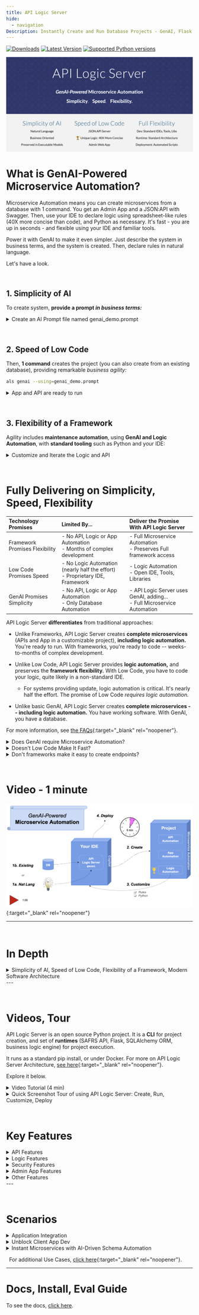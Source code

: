```yaml
---
title: API Logic Server
hide:
  - navigation
Description: Instantly Create and Run Database Projects - GenAI, Flask, APIs, SQLAlchemy, React Apps, Rules, Low-Code, Python, Docker, Azure, Web Apps, Microservice
---
```

<style>
  .md-typeset h1,
  .md-content__button {
    display: none;
  }
</style>
[![Downloads](https://static.pepy.tech/badge/apilogicserver)](https://pepy.tech/project/apilogicserver)
[![Latest Version](https://img.shields.io/pypi/v/apilogicserver.svg)](https://pypi.python.org/pypi/apilogicserver/)
[![Supported Python versions](https://img.shields.io/pypi/pyversions/apilogicserver.svg)](https://pypi.python.org/pypi/apilogicserver/)


[![API Logic Server Intro](images/hero-banner.png)](Doc-Home.md "Click for Docs, Getting Started")

# What is GenAI-Powered Microservice Automation?

Microservice Automation means you can create microservices from a database with 1 command.  You get an Admin App and a JSON:API with Swagger.  Then, use your IDE to declare logic using spreadsheet-like rules (40X more concise than code), and Python as necessary.  It's fast - you are up in seconds - and flexible using your IDE and familiar tools.

Power it with GenAI to make it even simpler.  Just describe the system in business terms, and the system is created.  Then, declare rules in natural language.

Let's have a look.

&nbsp;

## 1. Simplicity of AI

To create system, **provide a prompt *in business terms:***

<details markdown>

<summary>Create an AI Prompt file named genai_demo.prompt</summary>

```bash title="Create an AI Prompt file named genai_demo.prompt"
Use SQLAlchemy to create a sqlite database named system/genai/temp/model.sqlite,
with customers, orders, items and product

Hints: use autonum keys, allow nulls, Decimal types, foreign keys, no check constraints.

Include a notes field for orders.

Create a few rows of only customer and product data.

Enforce the Check Credit requirement (do not generate check constraints):
1. Customer.balance <= credit_limit
2. Customer.balance = Sum(Order.amount_total where date_shipped is null)
3. Order.amount_total = Sum(Item.mount)
4. Item.amount = quantity * unit_price
5. Store the Item.unit_price as a copy from Product.unit_price
```

![Failure to Communicate](images/sample-ai/copilot/failure-to-communicate.png){: style="height:200px;width:280px"; align=right }

&nbsp;

That's all it takes to create a system.  Note:

* This prompt is a ***high-level, business-oriented*** description of the system - not just the database, but the multi-table business logic too.

* It is not "techno-babble" of low-level framework details (routes...).  You don't need to provide. or even learn such details.  That would be a **failure to communicate.**

</details>

&nbsp;

## 2. Speed of Low Code

Then, **1 command** creates the project (you can also create from an existing database), providing remarkable *business agility:*

```bash title="Create the project"
als genai --using=genai_demo.prompt
```

<details markdown>

<summary>App and API are ready to run</summary>

The system creates the database, and an **executable project** providing API and App Automation.  The microservice is ready to run, instantly:

![Created Microservice](images/sample-ai/copilot/created-microservice.png)

</details>

&nbsp;

## 3. Flexibility of a Framework

Agility includes **maintenance automation**, using **GenAI and Logic Automation**, with **standard tooling** such as Python and your IDE:

<details markdown>

<summary>Customize and Iterate the Logic and API</summary>

Declare executable **spreadsheet-like rules** - 40X more concise than code - using GenAI or code completion.  These address multi-table derivations and constraints, and role-based row filtering.

Declarative rules promote iterative development with support for [maintenance automation](FAQ-Maintenance.md){:target="_blank" rel="noopener"}, with automation for invocation, ordering, dependency management and optimization.

Use Python to **extend the rules** (e.g, to send a Kafka message), and use the Flask framework to **extend the API:**

Use your IDE debugger and the logic log to debug logic.

![Flexibility of a Framework](images/sample-ai/copilot/customize.png)
</details>

&nbsp;

# Fully Delivering on Simplicity, Speed, Flexibility

| Technology Promises | Limited By...   |  Deliver the Promise With API Logic Server  |
:-------|:-----------|:-------|
| Framework Promises Flexibility | - No API, Logic or App Automation<br>- Months of complex development | - Full Microservice Automation<br>- Preserves Full framework access |
| Low Code Promises Speed | - No Logic Automation (nearly half the effort)<br>- Proprietary IDE, Framework | - Logic Automation<br>- Open IDE, Tools, Libraries |
| GenAI Promises Simplicity | - No API, Logic or App Automation<br>- Only Database Automation | - API Logic Server uses GenAI, adding...<br>- Full Microservice Automation |

API Logic Server **differentiates** from traditional approaches:

* Unlike Frameworks, API Logic Server creates **complete microservices** (APIs and App in a customizable project), **including logic automation.**  You're ready to run.  With frameworks, you're ready to code -- weeks-to-months of complex development.

* Unlike Low Code, API Logic Server provides **logic automation,** and preserves the **framework flexibility.**  With Low Code, you have to code your logic, quite likely in a non-standard IDE.

    * For systems providing update, logic automation is critical.  It's nearly half the effort.  The promise of Low Code *requires logic automation.* 

* Unlike basic GenAI, API Logic Server creates **complete microservices -- including logic automation.**  You have working software.  With GenAI, you have a database.

For more information, see [the FAQs](FAQ-Low-Code.md){:target="_blank" rel="noopener"}.

<details markdown>

<summary>Does GenAI require Microservice Automation?</summary>
![Not Moving](images/nutshell/puzzle.jpg){: style="height:150px;width:250px"; align=right }
GenAI brings well-known value to app development.  It's great for generating code snippets, particularly for *driving automation engines,* such as sql (e.g., "*create a database...*").  API Logic Server leverages both of these strengths, including [GenAI Logic Automation](Logic/#with-genai-logic-automation){:target="_blank" rel="noopener"}.
 
For large, complex systems (e.g., microservices and their logic), [GenAI breaks down](FAQ-AI.md){:target="_blank" rel="noopener"} -- results can be inconsistent, sometimes wrong, occasionally head-scratching hallunications.

Microservice Automation provides the missing pieces: **[logic, api and app automation engines](Architecture-What-Is.md/#model-execution-engines){:target="_blank" rel="noopener"}** (analogous to SQL), enabling **GenAI to scale up to complex microservice creation**, avoiding:

1. **Avoids "Franken-response":** the last thing you want is for AI to turn your 5 simple rules into 200 lines of code: hard to read, verify correctness, and change.  By contrast, creating declarative rules results in logic that is concise,  understandable, and provides Maintenance Automation.

1. **Avoids the "Franken-prompt":** in the absence of automation engines, developers are forced into complex *prompt engineering*, requiring detailed knowledge of the target code.  This defeats the objective of simplicity.

So, Microserve Automation not only **leverages the value of GenAI**, but ***extends it to address complex system creation, preserving simplicity.***

</details>

<details markdown>

<summary> Doesn't Low Code Make It Fast? </summary>

![Not Moving](images/nutshell/why-not-moving.png){: style="height:150px;width:250px"; align=right }

Yes, for *retrieval-oriented systems.*  But, if your system requires update logic, the multi-table derivations and constraints are **nearly half the effort** -- the iceberg under the surface of the API.  
    
> See the screenshot above: *Customize the Logic and API*.  **Logic automation** means logic is expressed in **spreadsheet-like *rules,* not code.**  These rules are 40X more concise than code, and are extensible with Python.  They are automatically invoked, and are multi-table, multi-field.  

So:

1. **Logic automation** is required to fulfill the promise of *fast*.  Without it, your project will simply not get moving.

2. **GenAI simplifies database creation**.  In the past, Low Code tools have found it challenging to make it easy for users to define foreign keys, indices, etc.

3. Developers will appreciate that **API Logic Server is standards-based** - use your own IDE, familiar tools such as source control, etc.

</details>

<details markdown>

<summary>Don't frameworks make it easy to create endpoints?</summary>

![Flask Fiddle](images/vscode/app-fiddle/horse-feathers.jpg){: style="height:250px;width:250px"; align=right }
They do.  But a microservice is far more than a single endpoint.  It's a horse of an entirely different feather, requiring:

* Filtering, pagination, optimistic locking... for *all* the tables

* API design

* SQLAlchemy models

* Admin App

* Update APIs... *and their logic*

**GenAI Microservice Automation** does all of this, *automatically.*  It's a complete system, ready to run.

</details>

&nbsp;

# Video - 1 minute
    
[![GenAI Automation](images/sample-ai/copilot/genai-automation-video-60.png)](https://www.youtube.com/watch?v=6wnPsI5S6NM "Microservice Automation"){:target="_blank" rel="noopener"}

---

&nbsp;

# In Depth

<details markdown>

<summary>Simplicity of AI, Speed of Low Code, Flexibility of a Framework, Modern Software Architecture</summary>

&nbsp;

!!! pied-piper ":bulb: Instant Microservices, for Integration and App Backends"

    For Developers and their organizations seeking to **increase business agility,** API Logic Server provides 

    * ***AI Simplicity:*** create projects from a Natural Language business oriented prompts, or existing database, in seconds

    * ***Microservice Automation:*** create executable projects with *1 command*:
    
        1. ***API Automation:*** crud for each table, with pagination, optimistic locking, filtering and sorting, and
        2.  ***App Automation:*** a multi-page, multi-table Admin App.

    * **Standards-Based Customization:** use standard tools (your IDE, Python, Flask, SQLAlchemy, GitHub and Docker), with API Logic Server support for:

        3. ***Logic Automation:*** unique **rules - 40X** more concise multi-table derivations and constraints. :trophy:

        4. ***Deployment Automation:*** scripts created to containerize your system, and deploy to Azure. <br><br>

    API Logic Server **differentiates** from traditional approaches:
    
    * Unlike basic GenAI, API Logic Server creates systems from prompts **at the business level**, without tedious framework-level AI prompt engineering.

    * Unlike frameworks, API Logic Servers preserves full flexibility and standard Dev Tools, with **microservice automation** to eliminate weeks-to-months of complex development.

    * Unlike Low Code, API Logic Server provides **logic automation,** and preserves the **framework flexibility.**

&nbsp;

**Enterprise-class Architecture, Standards and Flexibility**

API Logic Server creates projects with a ***modern, service-based architecture***.  Systems are:
![Iceberg](images/api/iceberg-api.jpg){: style="height:200px;width:200px"; align=right }

* API-enabled by default; self-serve means most new requests will not require custom api development

* *Shared logic enforced in the middle tier:*  unlike manually coded frameworks which may result in non-sharable logic on UI controllers, shared logic enables not only traditional forms, but also services, AI-driven bots, etc.

* Servers are stateless for scalability

* Scripts are provided to automate containterization

Developers appreciate a ***standards-based development*** approach.

* Projects are customized using standard IDEs, leveraging code completion for declaring logic. 

* Projects can utilize modern tooling, such as Git for source control, testing tools, etc.

Developers require the ***flexibility of a framework.*** In fact, 

* API Logic Server is based on Flask, so you can add new endpoints as required.  

* You have the full power of Python and its many libaries, enabling you to address requirements such as integration (e,g, with message-based integration with systems like Kafka)

&nbsp;

**Speed of Low Code - *including logic*** 

Unlike Low Code systems, API Logic Server:

![Not Moving](images/nutshell/why-not-moving.png){: style="height:150px;width:250px"; align=right }

* Provides *unique* :trophy: Logic Automation: for anything beyond trivial logic, missing backend logic automation means your project will simply not get moving.

* Automates modern, standard architectures

* Is IDE based, unlocking a wealth of tooling for customization

* Automates Instant Admin Apps, eliminating the need to use (and learn) a screen painter, and are executeable instantly

And, for systems requiring highly customized interfaces for Business Intelligence, API Logic Server works with Low Code. 

&nbsp;

**Simplicity of AI** 

Technology only becomes useful when it's simple enough for teams to be effective.  API Logic Server employs AI:

* Use Natural Language to create databases
* Use Natural Language to declare rules

</details>
---

&nbsp;

# Videos, Tour

API Logic Server is an open source Python project.  It is a **CLI** for project creation, and set of **runtimes** (SAFRS API, Flask, SQLAlchemy ORM, business logic engine) for project execution.

It runs as a standard pip install, or under Docker. For more on API Logic Server Architecture, [see here](Architecture-What-Is.md){:target="_blank" rel="noopener"}.

Explore it below.

<details markdown>

<summary>Video Tutorial (4 min)</summary>

&nbsp;

Click the image below for a video tutorial, showing complete project creation, execution, customization and debugging.  Or, see this article: [click here](Sample-Genai.md).

[![GenAI Automation](images/sample-ai/copilot/genai-automation-video.png)](https://www.youtube.com/watch?v=LSh7mqGiT0k&t=5s "Microservice Automation"){:target="_blank" rel="noopener"}


</details>



<details markdown>

<summary>Quick Screenshot Tour of using API Logic Server: Create, Run, Customize, Deploy</summary>

![Toaster](images/sample-ai/toaster.jpg){: style="height:150px;width:250px"; align=right }

**1. Create: *Microservice Automation***

Plug into your database, or database model: ***Microservice Automation*** means create projects instantly, with a single CLI command:

```bash
ApiLogicServer create --project_name=ApiLogicProject --db_url=nw
```

&nbsp;

**2. Run: *API Automation and App Automation***

Microservice Automation creates a project that is *executable,* with:

* ***API Automation*** means you have a running [**JSON:API**](API.md){:target="_blank" rel="noopener"}
* ***App Automation*** means you have a running [**Admin App**](Admin-Tour.md){:target="_blank" rel="noopener"}

> The API **unblocks UI Developers** from waiting on lengthy API development cycles.
<br>The Admin App can be used for **instant business user collaboration**.
<details markdown>

<summary>See JSON:API and Admin App</summary>

&nbsp;

You can run directly (`python api_logic_server_run.py`), or open it in your IDE and use the pre-created run configurations:

![Admin App](images/ui-admin/Order-Page.png)

Unlike frameworks which require significant time and expertise, the create command builds a complete API for your database, with endpoints for each table, including swagger.  The Admin App provides a link to the Swagger:

![Swagger](images/api/swagger-get-data.png)

</details>

&nbsp;

**3. Customize: Logic Automation, Python Flexibility**

Customize [created projects](Project-Structure.md){:target="_blank" rel="noopener"} in your IDE, with Python and standard libaries.  Significantly, Microservice Automation also includes:

* ***Logic Automation*** means you customize logic using **Rules and Python** in your IDE

> Rules are unique and confer **significant business agility** - [40X more concise than code](Logic-Why.md){:target="_blank" rel="noopener"}, <br>for security and multi-table derivations and constraints.


<details markdown>

<summary>See Logic With Rules and Python</summary>

&nbsp;

Rules are 40X more concise than code, and are extensible with Python:

![Logic](images/logic/5-rules-cocktail.png)

For more on customization, [click here](IDE-Customize.md#customize){:target="_blank" rel="noopener"}.

</details>

&nbsp;

> Customization also provides **no-code ad hoc integrations**,<br>and enables **Instant Business Relationships.**

<details markdown>

<summary>See Integration: APIs and Messages</summary>

&nbsp;

The automatically created JSON:API provides **no-code ad hoc integrations**, enabling organizations to move beyond ETL.  For example, other applications might require a customer record, and their addresses.  The automatically created self-serve JSON:API requires no code, and reduces future custom API development:

1. Create the JSON:API
2. Declare [security](Security-Overview.md){:target="_blank" rel="noopener"}, to control access and row level authorization

Integrate with B2B Partners by creating **custom endpoints** using Python and Flask, with under 10 lines of code.  *Instant business relationships.*  Observe that:

1. Update logic is partitioned out of each service - or UI - into shared [Logic](Logic.md){:target="_blank" rel="noopener"}
2. Mapping between SQLAlchemy rows and requests is automated with the [RowDictMapper](Integration-Map.md){:target="_blank" rel="noopener"}

![APIs](images/integration/dict-to-row.jpg)

<br>

Integrate internal systems with **Kafka**, using business logic events:

![Messages](images/integration/order-to-shipping.jpg)

For more on integration, explore running code in the [Application Integration Sample Tutorial](Sample-Integration.md){:target="_blank" rel="noopener"}.

</details>

&nbsp;

**4. Deploy: Deployment Automation**

The system [creates scripts](DevOps-Automation.md) to containerize your project, and deploy it to Azure.

<details markdown>

<summary>See Deployment Automation</summary>

&nbsp;

The `ApiLogicServer create` command builds scripts for containerizing your project, testing it locally, and deploying to Azure:

![Container Overview](images/devops/devops-azure.png)

</details>

</details>


&nbsp;

# Key Features

<details markdown>

<summary>API Features</summary>

| Feature | Notes   |
:-------|:-----------|
| API Automation | Unlike Frameworks, API created automatically |
| Logic | Update requests automatically enforce relevant logic |
| Security | Role-based result filtering |
| [Self-Serve JSON:API](API.md){:target="_blank" rel="noopener"} | UI Developers and Partners don't require API Dev |
| Standards-based | JSON:API |
| Optimistic Locking | Ensure User-1 does not overwrite changes from User-2 |
| Multi-table | Retrieve related data (e.g. customers, *with orders*) |
| Pagination | Performance - deliver large result sets a page at a time |
| Filtering | Injection-safe filtering |

</details>

<details markdown>

<summary>Logic Features</summary>

| Feature | Notes   |
:-------|:-----------|
| Conciseness | Rules reduce the backend half your system by 40X |
| Automatic Ordering | Simplifies Maintenance |
| Automatic Optimization | Reduce SQLs by pruning and adjustment-based aggregates |
| Automatic Invocation | Rules called automatically to help ensure quality |
| Multi-Field | Formulas and contraints can access parent data, with optional cascade |
| Multi-table | Sum / Count Rules can aggregate child data, with optional qualification |
| Extensible | Formulas, Constraints and Events can invoke Python |
| Debugging | Use IDE Debugger, and logic log to see which rules fire |

</details>

<details markdown>

<summary>Security Features</summary>

| Feature | Notes   |
:-------|:-----------|
| Authentication | Control login access |
| Authorization | Row level access based on roles, or user properties |
| Authorization | Global filters (e.g, multi-tenant) |
| Extensible | Use sql for authentication, or your own provider |

</details>

<details markdown>

<summary>Admin App Features</summary>

| Feature | Notes   |
:-------|:-----------|
| App Automation | Unlike frameworks, Multi-Page App is created automatically |
| Multi-Table - Parents | Automatic Joins (e.g., Items show Product Name, not Product Id) |
| Multi-Table - Children | Parent pages provide tab sheets for related child data (e,g, Customer / Order List) |
| Lookups | E.g., Item Page provides pick-lists for Product |
| Cascade Add | E.g., Add Order defaults the Customer Id |
| Declarative Hiding | Hide fields based on expression, or insert/update/delete state |
| Intelligent Layout | Names and join fields at the start, Ids at the end
| Simple Customization | Simple yaml file (not complex html, framework, JavaScript) |
| Images | Show image for fields containing URLs |
| Data Types | Define customfields for your data types |

</details>

<details markdown>

<summary>Other Features</summary>

| Feature | Notes   |
:-------|:-----------|
| Microservice Automation | One-command API / App Projects |
| [Application Integration](Sample-Integration.md){:target="_blank" rel="noopener"} | Microservice support API Automation, and Kafka Messages |
| [AI-Driven Automation](Sample-AI.md){:target="_blank" rel="noopener"} | Use Copilot to automate database creation |
| [Multiple Databases](Data-Model-Multi.md){:target="_blank" rel="noopener"} | Application Integration |
| [Deployment Automation](Tutorial-Deployment.md){:target="_blank" rel="noopener"} | Automated Container Creation, Azure Deployment |

</details>
---

&nbsp;

# Scenarios

<details markdown>

<summary>Application Integration</summary>

As illustrated below, API Logic Server supports transactions from User Interfaces, and 3 alternatives for Application Integration:

1. **Ad Hoc Integration:** the automatically created JSON:API provides **no-code ad hoc integrations**, enabling organizations to move beyond ETL.  For example, other applications might require a customer record, and their addresses from an existing database.

    * *JSON:API* are a standard for self-serve APIs -- where clients can select the columns and the related data they require.

    * Analogous to GraphQL, self-serve APIs reduce the need for ongoing custom API development.

2. **B2B Partners:** you can use Python, Flask and SQLAlchemy to create Custom APIs, e.g. for B2B Partners.  These are simplified by automatic reuse of [Logic](Logic-Why.md){:target="_blank" rel="noopener"}, and [Integration Mapping](Integration-Map.md){:target="_blank" rel="noopener"}.

3. **Messages:** Application Integration support also provides automation for producing and consuming Kafka messages.  Here's an article: [click here](https://dzone.com/articles/instant-integrations-with-api-automation){:target="_blank" rel="noopener"}.  To see these services in a tutorial, [click here](Sample-Integration.md){:target="_blank" rel="noopener"}.

![API Logic Server](images/nutshell/als-nutshell.png)

</details>


<details markdown>

<summary>Unblock Client App Dev</summary>

Framework-based API development is time-consuming and complex.  Since client App Dev depends on APIs, front-end dev is often blocked.  This serialized dev process reduces business agility, and increases pressure on the team.

API Logic server can change that.  

1. **API Automation** means client App Dev can start as soon as you have a database

2. **Logic Automation** means that

    1. Such logic - a substantial element of the system - is **automatically partitioned** out of each client into server-based logic.  This reduces client coding, and enables the logic to be shared between user interfaces and services.
    2. Logic development can proceed **in parallel** with client App Dev

Here's an [article, here](https://dzone.com/articles/instant-app-backends-with-api-and-logic-automation){:target="_blank" rel="noopener"}.  Or, the the [Tutorial, here](Tutorial.md){:target="_blank" rel="noopener"}.

</details>


<details markdown>

<summary>Instant Microservices with AI-Driven Schema Automation</summary>

API and Logic Automation begins with a database.  But what if it's a new project, and there is no database.

You can certainly use your SQL tools.  But we all know that SQL can be... tiresome.

AI provides a solution: ***Schema Automation***.  You can use Copilot to create the SQL DDL like this:

!!! pied-piper "Create database definitions from Copilot"

    Create a sqlite database for customers, orders, items and product
    
    Hints: use autonum keys, allow nulls, Decimal types, foreign keys, no check constraints.

    Include a notes field for orders.

    Create a few rows of only customer and product data.

    Enforce the Check Credit requirement:

    1. Customer.Balance <= CreditLimit
    2. Customer.Balance = Sum(Order.AmountTotal where date shipped is null)
    3. Order.AmountTotal = Sum(Items.Amount)
    4. Items.Amount = Quantity * UnitPrice
    5. Store the Items.UnitPrice as a copy from Product.UnitPrice

Then, employ API Logic Server API and Logic Automation, and use Python and standard frameworks to finish the job.

Here's a tutorial you can to explore this: [click here](Sample-AI.md){:target="_blank" rel="noopener"},or see [this article](https://dzone.com/articles/ai-and-rules-for-agile-microserves){:target="_blank" rel="noopener"}.

</details>

&nbsp;
For additional Use Cases, [click here](Product-Detail.md/#use-cases){:target="_blank" rel="noopener"}.

---

# Docs, Install, Eval Guide

To see the docs, [click here](Doc-Home.md).